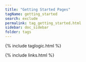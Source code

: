 ```yaml
---
title: "Getting Started Pages"
tagName: getting_started
search: exclude
permalink: tag_getting_started.html
sidebar: doc_sidebar
folder: tags
---
```

{% include taglogic.html %}

{% include links.html %}
